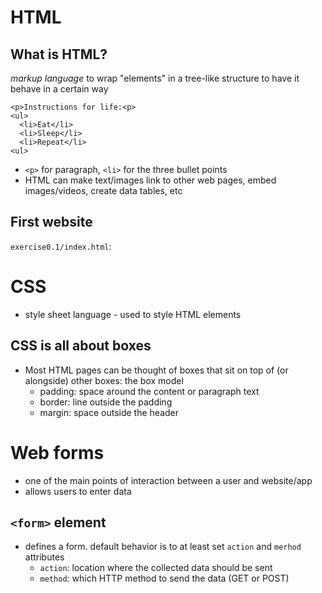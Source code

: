 # HTML

## What is HTML?

*markup language* to wrap "elements" in a tree-like structure to have it behave in a certain way

```
<p>Instructions for life:<p>
<ul>
  <li>Eat</li>
  <li>Sleep</li>
  <li>Repeat</li>
<ul>
```

- `<p>` for paragraph, `<li>` for the three bullet points
- HTML can make text/images link to other web pages, embed images/videos, create data tables, etc

## First website

`exercise0.1/index.html`:

# CSS

- style sheet language - used to style HTML elements

## CSS is all about boxes
- Most HTML pages can be thought of boxes that sit on top of (or alongside) other boxes: the box model 
  - padding: space around the content or paragraph text
  - border: line outside the padding
  - margin: space outside the header

# Web forms
- one of the main points of interaction between a user and website/app
- allows users to enter data

## `<form>` element
- defines a form. default behavior is to at least set `action` and `merhod` attributes
  - `action`: location where the collected data should be sent
  - `method`: which HTTP method to send the data (GET or POST)